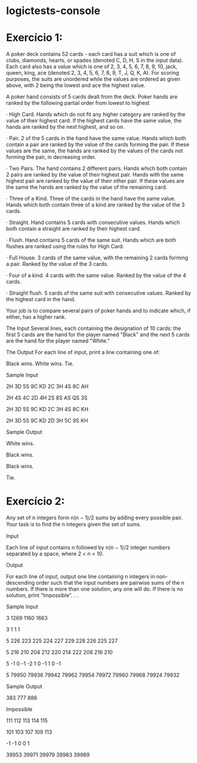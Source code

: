 # logictests-console

# Exercício  1:
 

A poker deck contains 52 cards - each card has a suit which is one of clubs, diamonds, hearts, or spades (denoted C, D, H, S in the input data). Each card also has a value which is one of 2, 3, 4, 5, 6, 7, 8, 9, 10, jack, queen, king, ace (denoted 2, 3, 4, 5, 6, 7, 8, 9, T, J, Q, K, A). For scoring purposes, the suits are unordered while the values are ordered as given above, with 2 being the lowest and ace the highest value.

A poker hand consists of 5 cards dealt from the deck. Poker hands are ranked by the following partial order from lowest to highest

·  High Card. Hands which do not fit any higher category are ranked by the value of their highest card. If the highest cards have the same value, the hands are ranked by the next highest, and so on.

·  Pair. 2 of the 5 cards in the hand have the same value. Hands which both contain a pair are ranked by the value of the cards forming the pair. If these values are the same, the hands are ranked by the values of the cards not forming the pair, in decreasing order.

·  Two Pairs. The hand contains 2 different pairs. Hands which both contain 2 pairs are ranked by the value of their highest pair. Hands with the same highest pair are ranked by the value of their other pair. If these values are the same the hands are ranked by the value of the remaining card.

·  Three of a Kind. Three of the cards in the hand have the same value. Hands which both contain three of a kind are ranked by the value of the 3 cards.

·  Straight. Hand contains 5 cards with consecutive values. Hands which both contain a straight are ranked by their highest card.

·  Flush. Hand contains 5 cards of the same suit. Hands which are both flushes are ranked using the rules for High Card.

·  Full House. 3 cards of the same value, with the remaining 2 cards forming a pair. Ranked by the value of the 3 cards.

·  Four of a kind. 4 cards with the same value. Ranked by the value of the 4 cards.

·  Straight flush. 5 cards of the same suit with consecutive values. Ranked by the highest card in the hand.

Your job is to compare several pairs of poker hands and to indicate which, if either, has a higher rank.

The Input
Several lines, each containing the designation of 10 cards: the first 5 cards are the hand for the player named "Black" and the next 5 cards are the hand for the player named "White."

The Output
For each line of input, print a line containing one of:

   Black wins.
   White wins.
   Tie.
   
Sample Input

2H 3D 5S 9C KD 2C 3H 4S 8C AH

2H 4S 4C 2D 4H 2S 8S AS QS 3S

2H 3D 5S 9C KD 2C 3H 4S 8C KH

2H 3D 5S 9C KD 2D 3H 5C 9S KH

Sample Output

White wins.

Black wins.

Black wins.

Tie.
 

 

# Exercício 2:

 

Any set of n integers form n(n − 1)/2 sums by adding every possible pair. Your task is to ﬁnd the n integers given the set of sums.
 

Input 

Each line of input contains n followed by n(n − 1)/2 integer numbers separated by a space, where 2 < n < 10. 

Output 

For each line of input, output one line containing n integers in non-descending order such that the input numbers are pairwise sums of the n numbers. If there is more than one solution, any one will do. If there is no solution, print “Impossible”. . . 

Sample Input 

3 1269 1160 1663 

3 1 1 1 

5 226 223 225 224 227 229 228 226 225 227 

5 216 210 204 212 220 214 222 208 216 210 

5 -1 0 -1 -2 1 0 -1 1 0 -1 

5 79950 79936 79942 79962 79954 79972 79960 79968 79924 79932 
 

Sample Output

383 777 886 

Impossible 

111 112 113 114 115 

101 103 107 109 113 

-1 -1 0 0 1 

39953 39971 39979 39983 39989 
